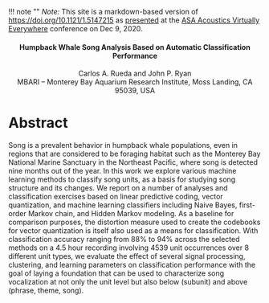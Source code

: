 !!! note ""
    *Note:* This site is a markdown-based version of <https://doi.org/10.1121/1.5147215>
    as [presented](https://ave20-asa.ipostersessions.com/default.aspx?s=68-D3-A1-DF-62-78-D8-57-5F-78-3F-45-D9-F1-0E-92)
    at the
    [ASA Acoustics Virtually Everywhere](https://asa_ave20.vfairs.com/)
    conference on Dec 9, 2020.


<div style="text-align:center; margin-bottom:20px">
  <h4>
  Humpback Whale Song Analysis Based on Automatic Classification Performance
  </h4>
  <div>Carlos A. Rueda and John P. Ryan</div>
  <div>MBARI – Monterey Bay Aquarium Research Institute, Moss Landing, CA 95039, USA</div>
</div>

# Abstract

Song is a prevalent behavior in humpback whale populations, even in regions that
are considered to be foraging habitat such as the Monterey Bay National Marine
Sanctuary in the Northeast Pacific, where song is detected nine months out of the year.
In this work we explore various machine learning
methods to classify song units, as a basis for studying song structure and its changes.
We report on a number of analyses and classification exercises based on linear
predictive coding, vector quantization, and machine learning classifiers including
Naive Bayes, first-order Markov chain, and Hidden Markov modeling.
As a baseline for comparison purposes, the distortion measure used to create the codebooks for
vector quantization is itself also used as a means for classification.
With classification accuracy ranging from 88% to 94% across the selected methods 
on a 4.5 hour recording involving 4539 unit occurrences over 8 different unit types,
we evaluate the effect of several signal processing, clustering, and learning parameters
on classification performance with the goal of laying a foundation that can be used to
characterize song vocalization at not only the unit level but also
below (subunit) and above (phrase, theme, song).
